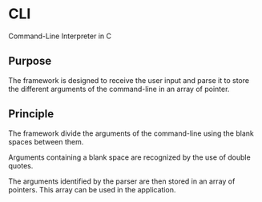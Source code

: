 # CLI
Command-Line Interpreter in C

## Purpose
The framework is designed to receive the user input and parse it to store the different arguments of the command-line in an array of pointer.

## Principle
The framework divide the arguments of the command-line using the blank spaces between them.

Arguments containing a blank space are recognized by the use of double quotes.

The arguments identified by the parser are then stored in an array of pointers. This array can be used in the application. 
